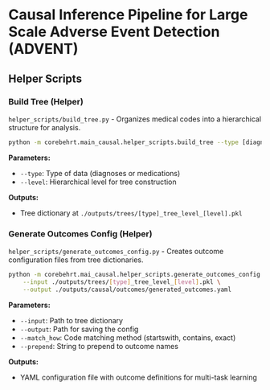 # Causal Inference Pipeline for Large Scale Adverse Event Detection (ADVENT)

## Helper Scripts

### Build Tree (Helper)

`helper_scripts/build_tree.py` - Organizes medical codes into a hierarchical structure for analysis.

```bash
python -m corebehrt.main_causal.helper_scripts.build_tree --type [diagnoses|medications] --level [INT]
```

**Parameters:**

- `--type`: Type of data (diagnoses or medications)
- `--level`: Hierarchical level for tree construction

**Outputs:**

- Tree dictionary at `./outputs/trees/[type]_tree_level_[level].pkl`

### Generate Outcomes Config (Helper)

`helper_scripts/generate_outcomes_config.py` - Creates outcome configuration files from tree dictionaries.

```bash
python -m corebehrt.mai_causal.helper_scripts.generate_outcomes_config \
    --input ./outputs/trees/[type]_tree_level_[level].pkl \
    --output ./outputs/causal/outcomes/generated_outcomes.yaml
```

**Parameters:**

- `--input`: Path to tree dictionary
- `--output`: Path for saving the config
- `--match_how`: Code matching method (startswith, contains, exact)
- `--prepend`: String to prepend to outcome names

**Outputs:**

- YAML configuration file with outcome definitions for multi-task learning
